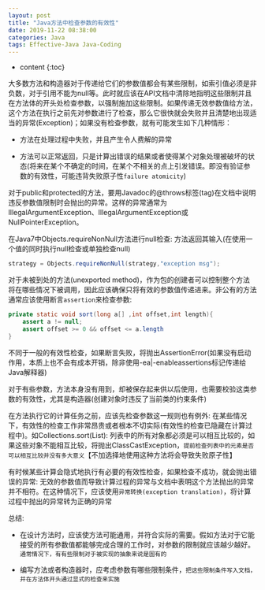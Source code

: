 ```yaml
---
layout: post
title: "Java方法中检查参数的有效性"
date: 2019-11-22 08:38:00
categories: Java 
tags: Effective-Java Java-Coding
---
```


* content
{:toc}

大多数方法和构造器对于传递给它们的参数值都会有某些限制，如索引值必须是非负数，对于引用不能为null等。此时就应该在API文档中清除地指明这些限制并且在方法体的开头处检查参数，以强制施加这些限制。如果传递无效参数值给方法，这个方法在执行之前先对参数进行了检查，那么它很快就会失败并且清楚地出现适当的异常(Exception)；如果没有检查参数，就有可能发生如下几种情形：

- 方法在处理过程中失败，并且产生令人费解的异常

- 方法可以正常返回，只是计算出错误的结果或者使得某个对象处理被破坏的状态(将来在某个不确定的时间，在某个不相关的点上引发错误。即没有验证参数的有效性，可能违背失败原子性`failure atomicity`)




对于public和protected的方法，要用Javadoc的@throws标签(tag)在文档中说明违反参数值限制时会抛出的异常。这样的异常通常为IllegalArgumentException、IllegalArgumentException或NullPointerException。

在Java7中Objects.requireNonNull方法进行null检查: 方法返回其输入(在使用一个值的同时执行null检查或单独检查null)

```java
strategy = Objects.requireNonNull(strategy,"exception msg");
```

对于未被到处的方法(unexported method)，作为包的创建者可以控制整个方法将在哪些情况下被调用，因此应该确保只将有效的参数值传递进来。非公有的方法通常应该使用断言`assertion`来检查参数:

```java
private static void sort(long a[] ,int offset,int length){
	assert a != null;
	assert offset >= 0 && offset <= a.length
}
```
不同于一般的有效性检查，如果断言失败，将抛出AssertionError(如果没有启动作用，本质上也不会有成本开销，除非使用-ea|-enableassertions标记传递给Java解释器)

对于有些参数，方法本身没有用到，却被保存起来供以后使用，也需要校验这类参数的有效性，尤其是构造器(创建对象时违反了当前类的约束条件)


在方法执行它的计算任务之前，应该先检查参数这一规则也有例外: 在某些情况下，有效性的检查工作非常昂贵或者根本不切实际(有效性的检查已隐藏在计算过程中)。如Collections.sort(List): 列表中的所有对象都必须是可以相互比较的，如果这些对象不能相互比较，将抛出ClassCastException，`提前检查列表中的元素是否可以相互比较并没有多大意义`【不加选择地使用这种方法将会导致失败原子性】


有时候某些计算会隐式地执行有必要的有效性检查，如果检查不成功，就会抛出错误的异常: 无效的参数值而导致计算过程的异常与文档中表明这个方法抛出的异常并不相符。在这种情况下，应该使用`异常转换(exception translation)`，将计算过程中抛出的异常转为正确的异常


总结:

- 在设计方法时，应该使方法可能通用，并符合实际的需要。假如方法对于它能接受的所有参数值都能够完成合理的工作时，对参数的限制就应该越少越好。`通常情况下，有有些限制对于被实现的抽象来说是固有的`

- 编写方法或者构造器时，应考虑参数有哪些限制条件，`把这些限制条件写入文档，并在方法体开头通过显式的检查来实施`










